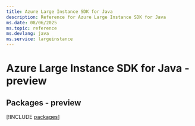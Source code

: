 ```yaml
---
title: Azure Large Instance SDK for Java
description: Reference for Azure Large Instance SDK for Java
ms.date: 08/06/2025
ms.topic: reference
ms.devlang: java
ms.service: largeinstance
---
```

# Azure Large Instance SDK for Java - preview
## Packages - preview
[!INCLUDE [packages](large-instance-index.md)]